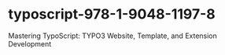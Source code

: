 # typoscript-978-1-9048-1197-8
Mastering TypoScript: TYPO3 Website, Template, and Extension Development
